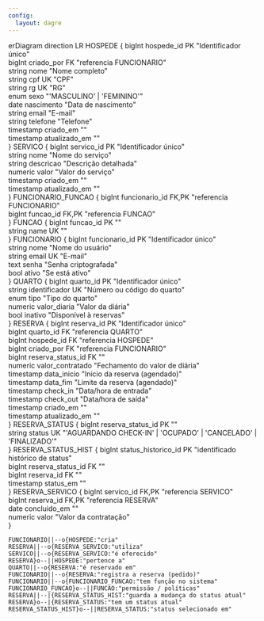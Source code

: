 ```yaml
---
config:
  layout: dagre
---
```

erDiagram
    direction LR
    HOSPEDE {
        bigInt hospede_id PK "Identificador único"  
        bigInt criado_por FK "referencia FUNCIONARIO"  
        string nome  "Nome completo"  
        string cpf  UK "CPF"  
        string rg  UK "RG"  
        enum sexo  "'MASCULINO' | 'FEMININO'"  
        date nascimento  "Data de nascimento"  
        string email  "E-mail"  
        string telefone  "Telefone"  
        timestamp criado_em  ""  
        timestamp atualizado_em  ""  
    }
    SERVICO {
        bigInt servico_id PK "Identificador único"  
        string nome  "Nome do serviço"  
        string descricao  "Descrição detalhada"  
        numeric valor  "Valor do serviço"  
        timestamp criado_em  ""  
        timestamp atualizado_em  ""  
    }
    FUNCIONARIO_FUNCAO {
        bigInt funcionario_id FK,PK "referencia FUNCIONARIO"  
        bigInt funcao_id FK,PK "referencia FUNCAO"  
    }
    FUNCAO {
        bigInt funcao_id PK ""  
        string name UK ""  
    }
    FUNCIONARIO {
        bigInt funcionario_id PK "Identificador único"  
        string nome  "Nome do usuário"  
        string email UK "E-mail"  
        text senha  "Senha criptografada"  
        bool ativo  "Se está ativo"  
    }
    QUARTO {
        bigInt quarto_id PK "Identificador único"  
        string identificador UK "Número ou código do quarto"  
        enum tipo  "Tipo do quarto"  
        numeric valor_diaria  "Valor da diária"  
        bool inativo  "Disponível  à reservas"  
    }
    RESERVA {
        bigInt reserva_id PK "Identificador único"  
        bigInt quarto_id FK "referencia QUARTO"  
        bigInt hospede_id FK "referencia HOSPEDE"  
        bigInt criado_por FK "referencia FUNCIONARIO"  
        bigInt reserva_status_id FK ""  
        numeric valor_contratado  "Fechamento do valor de diária"  
        timestamp data_inicio  "Inicio da reserva (agendado)"  
        timestamp data_fim  "Limite da reserva (agendado)"  
        timestamp check_in  "Data/hora de entrada"  
        timestamp check_out  "Data/hora de saída"  
        timestamp criado_em  ""  
        timestamp atualizado_em  ""  
    }
    RESERVA_STATUS {
        bigInt reserva_status_id PK ""  
        string status UK "'AGUARDANDO CHECK-IN' | 'OCUPADO' | 'CANCELADO' | 'FINALIZADO'"  
    }
    RESERVA_STATUS_HIST {
        bigInt status_historico_id PK "identificado histórico de status"  
        bigInt reserva_status_id FK ""  
        bigInt reserva_id FK ""  
        timestamp status_em  ""  
    }
    RESERVA_SERVICO {
        bigInt servico_id FK,PK "referencia SERVICO"  
        bigInt reserva_id FK,PK "referencia RESERVA"  
        date concluido_em  ""  
        numeric valor  "Valor da contratação"  
    }


    FUNCIONARIO||--o{HOSPEDE:"cria"
    RESERVA||--o{RESERVA_SERVICO:"utiliza"
    SERVICO||--o{RESERVA_SERVICO:"é oferecido"
    RESERVA}o--||HOSPEDE:"pertence a"
    QUARTO||--o{RESERVA:"é reservado em"
    FUNCIONARIO||--o{RESERVA:"registra a reserva (pedido)"
    FUNCIONARIO||--o{FUNCIONARIO_FUNCAO:"tem função no sistema"
    FUNCIONARIO_FUNCAO}o--||FUNCAO:"permissão / políticas"
    RESERVA||--|{RESERVA_STATUS_HIST:"guarda a mudança do status atual"
    RESERVA}o--|{RESERVA_STATUS:"tem um status atual"
    RESERVA_STATUS_HIST}o--||RESERVA_STATUS:"status selecionado em"



